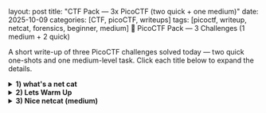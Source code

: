 layout: post
title: "CTF Pack — 3x PicoCTF (two quick + one medium)"
date: 2025-10-09
categories: [CTF, picoCTF, writeups]
tags: [picoctf, writeup, netcat, forensics, beginner, medium]
🧩 PicoCTF Pack — 3 Challenges (1 medium + 2 quick)

A short write-up of three PicoCTF challenges solved today — two quick one-shots and one medium-level task.
Click each title below to expand the details.

<details> <summary><b>1) what's a net cat</b></summary>
what's a net cat
🔍 Description
It was warm up before medium level CTF I'm gonna take today.
To find the flag we will need to use then netact (nc) linux command.

🛠️ What I did
Connected to the host *****:
<code>nc host.example.com 12345</code>

Received response from a server containing the flag.

📸 Screenshot
<img src="../assets/img/ctf-2025-whats-netcat/1.png" width="600">  
🏁 Flag
<code>picoCTF{PLACEHOLDER_WHATS_A_NET_CAT}</code>  
And the task was completed.  
<img src="../assets/img/ctf-2025-whats-netcat/2.png" width="600">

</details>
<details> <summary><b>2) Lets Warm Up</b></summary>
Lets Warm Up
🔍 Description

A very basic warm-up challenge — likely reading a file or doing a simple conversion.

🛠️ Steps (placeholder)

Downloaded the file:
<code>wget http://example.com/flag.txt
 -O flag.txt</code>

Displayed the contents:
<code>cat flag.txt</code>

📸 Screenshot
<img src="../assets/img/ctf/lets-warm-up.png" alt="lets warm up screenshot" width="600">
🏁 Flag

<code>picoCTF{PLACEHOLDER_LETS_WARM_UP}</code>

</details>
<details> <summary><b>3) Nice netcat (medium)</b></summary>
Nice netcat — (medium)
🔍 Description

A medium-level challenge involving netcat and ASCII conversion — we receive a stream of numbers (space-separated) that must be translated to readable text.

🛠️ Steps to solve

Connected to the server:
<code>nc mercury.picoctf.net 35652</code>

Saved the output to a file:
<code>nc mercury.picoctf.net 35652 > nice_netcat_spaces_flag.txt</code>

The file contained space-separated decimal numbers — I converted each number to its ASCII character:
<code>awk '{ for(i=1;i<=NF;i++) printf "%c", $i; print "" }' nice_netcat_spaces_flag.txt > decoded.txt</code>
Alternatively, if numbers are in decimal format:
<code>tr ' ' '\n' < nice_netcat_spaces_flag.txt | while read num; do printf "\x$(printf %x $num)"; done ; echo</code>

Read the decoded file and retrieved the flag.

📸 Screenshots
<img src="../assets/img/ctf/nice-netcat-1.png" alt="nice netcat step 1" width="600"> <img src="../assets/img/ctf/nice-netcat-2.png" alt="nice netcat step 2" width="600">
🏁 Flag

<code>picoCTF{PLACEHOLDER_NICE_NETCAT}</code>

🔁 Notes / Takeaways

AWK is incredibly efficient for iterating over fields and converting numeric values to characters.

Always check the number format (decimal / hex / octal) before converting.

</details>
